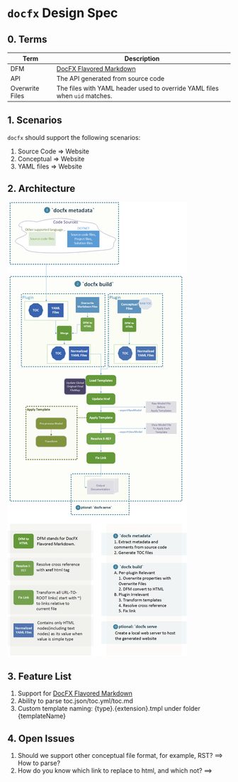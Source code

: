 `docfx` Design Spec
====================================
## 0. Terms

Term | Description
-----|-------
DFM  | [DocFX Flavored Markdown](docfx_flavored_markdown.md)
API  | The API generated from source code
Overwrite Files | The files with YAML header used to override YAML files when `uid` matches.


## 1. Scenarios

`docfx` should support the following scenarios:

1. Source Code => Website
2. Conceptual => Website
3. YAML files => Website

<!--break list-->

## 2. Architecture

![Workflow](images/docfx_workflow.png)

## 3. Feature List

1. Support for [DocFX Flavored Markdown](docfx_flavored_markdown.md)
2. Ability to parse toc.json/toc.yml/toc.md
3. Custom template naming: {type}.{extension}.tmpl under folder {templateName} 

## 4. Open Issues

1. Should we support other conceptual file format, for example, RST?
==> How to parse?
2. How do you know which link to replace to html, and which not?
==> 
